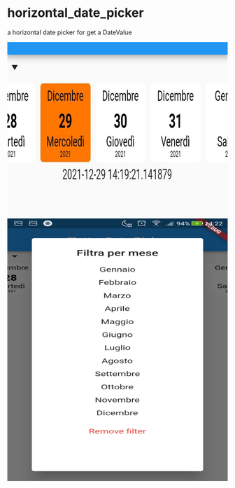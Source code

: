 # horizontal_date_picker
a horizontal date picker for get a DateValue


<img src="https://raw.githubusercontent.com/Karak002/horizontal_date_picker/main/Screenshot/WhatsApp%20Image%202021-12-29%20at%2014.22.33.jpeg" data-canonical-src="https://gyazo.com/eb5c5741b6a9a16c692170a41a49c858.png" width="600" height="400" />



<img src="https://raw.githubusercontent.com/Karak002/horizontal_date_picker/main/Screenshot/WhatsApp%20Image%202021-12-29%20at%2014.22.33%20(1).jpeg" width="600" height="600" />

